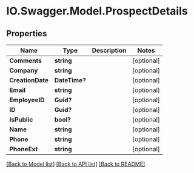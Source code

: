 # IO.Swagger.Model.ProspectDetails
## Properties

Name | Type | Description | Notes
------------ | ------------- | ------------- | -------------
**Comments** | **string** |  | [optional] 
**Company** | **string** |  | [optional] 
**CreationDate** | **DateTime?** |  | [optional] 
**Email** | **string** |  | [optional] 
**EmployeeID** | **Guid?** |  | [optional] 
**ID** | **Guid?** |  | [optional] 
**IsPublic** | **bool?** |  | [optional] 
**Name** | **string** |  | [optional] 
**Phone** | **string** |  | [optional] 
**PhoneExt** | **string** |  | [optional] 

[[Back to Model list]](../README.md#documentation-for-models) [[Back to API list]](../README.md#documentation-for-api-endpoints) [[Back to README]](../README.md)

